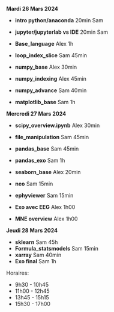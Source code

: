 
**Mardi 26 Mars 2024**
   
   * **intro python/anaconda** 20min Sam
   * **jupyter/jupyterlab vs IDE** 20min Sam
   * **Base_language** Alex 1h
   * **loop_index_slice** Sam 45min
   
   * **numpy_base**  Alex 30min
   * **numpy_indexing**  Alex 45min
   * **numpy_advance** Sam  40min
   * **matplotlib_base** Sam 1h


**Mercredi 27 Mars 2024**

  * **scipy_overview.ipynb** Alex 30min
  * **file_manipulation** Sam 45min
  * **pandas_base** Sam 45min
  * **pandas_exo** Sam 1h

  * **seaborn_base** Alex 20min
  * **neo** Sam 15min
  * **ephyviewer** Sam 15min
  * **Exo avec EEG** Alex 1h00
  * **MNE overview** Alex 1h00


**Jeudi 28 Mars 2024**

   * **sklearn** Sam 45h
   * **Formula_statsmodels** Sam 15min
   * **xarray** Sam 40min
   * **Exo final** Sam 1h


Horaires:
 * 9h30 - 10h45
 * 11h00 - 12h45
 * 13h45 - 15h15
 * 15h30 - 17h00
